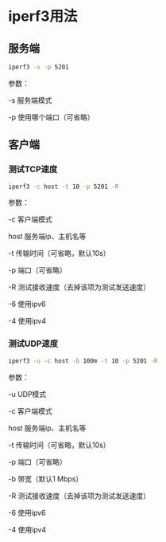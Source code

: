# iperf3用法

## 服务端

```bash
iperf3 -s -p 5201
```

参数：

-s    服务端模式

-p    使用哪个端口（可省略）

## 客户端

### 测试TCP速度

```bash
iperf3 -c host -t 10 -p 5201 -R
```

参数：

-c    客户端模式

host    服务端ip、主机名等

-t    传输时间（可省略，默认10s）

-p   端口（可省略）

-R    测试接收速度（去掉该项为测试发送速度）

-6    使用ipv6

-4   使用ipv4

### 测试UDP速度

```bash
iperf3 -u -c host -b 100m -t 10 -p 5201 -R
```

参数：

-u    UDP模式

-c    客户端模式

host    服务端ip、主机名等

-t    传输时间（可省略，默认10s）

-p   端口（可省略）

-b    带宽（默认1 Mbps）

-R    测试接收速度（去掉该项为测试发送速度）

-6    使用ipv6

-4   使用ipv4